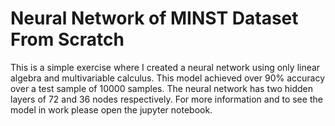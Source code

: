 # Neural Network of MINST Dataset From Scratch
This is a simple exercise where I created a neural network using only linear algebra and multivariable calculus. This model achieved over 90% accuracy over a test sample of 10000 samples. The neural network has two hidden layers of 72 and 36 nodes respectively.
For more information and to see the model in work please open the jupyter notebook.
